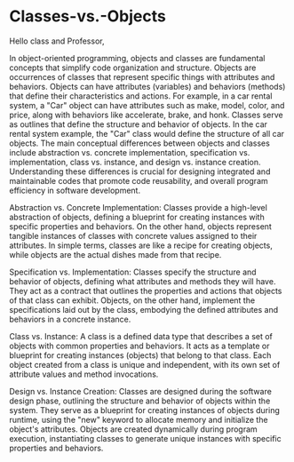 # Classes-vs.-Objects
Hello class and Professor,

In object-oriented programming, objects and classes are fundamental concepts that simplify code organization and structure. Objects are occurrences of classes that represent specific things with attributes and behaviors. Objects can have attributes (variables) and behaviors (methods) that define their characteristics and actions. For example, in a car rental system, a "Car" object can have attributes such as make, model, color, and price, along with behaviors like accelerate, brake, and honk. Classes serve as outlines that define the structure and behavior of objects. In the car rental system example, the "Car" class would define the structure of all car objects. The main conceptual differences between objects and classes include abstraction vs. concrete implementation, specification vs. implementation, class vs. instance, and design vs. instance creation. Understanding these differences is crucial for designing integrated and maintainable codes that promote code reusability, and overall program efficiency in software development.

Abstraction vs. Concrete Implementation: Classes provide a high-level abstraction of objects, defining a blueprint for creating instances with specific properties and behaviors. On the other hand, objects represent tangible instances of classes with concrete values assigned to their attributes. In simple terms, classes are like a recipe for creating objects, while objects are the actual dishes made from that recipe.

Specification vs. Implementation: Classes specify the structure and behavior of objects, defining what attributes and methods they will have. They act as a contract that outlines the properties and actions that objects of that class can exhibit. Objects, on the other hand, implement the specifications laid out by the class, embodying the defined attributes and behaviors in a concrete instance.

Class vs. Instance: A class is a defined data type that describes a set of objects with common properties and behaviors. It acts as a template or blueprint for creating instances (objects) that belong to that class. Each object created from a class is unique and independent, with its own set of attribute values and method invocations.

Design vs. Instance Creation: Classes are designed during the software design phase, outlining the structure and behavior of objects within the system. They serve as a blueprint for creating instances of objects during runtime, using the "new" keyword to allocate memory and initialize the object's attributes. Objects are created dynamically during program execution, instantiating classes to generate unique instances with specific properties and behaviors.
